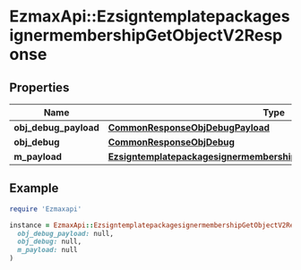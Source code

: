 # EzmaxApi::EzsigntemplatepackagesignermembershipGetObjectV2Response

## Properties

| Name | Type | Description | Notes |
| ---- | ---- | ----------- | ----- |
| **obj_debug_payload** | [**CommonResponseObjDebugPayload**](CommonResponseObjDebugPayload.md) |  |  |
| **obj_debug** | [**CommonResponseObjDebug**](CommonResponseObjDebug.md) |  | [optional] |
| **m_payload** | [**EzsigntemplatepackagesignermembershipGetObjectV2ResponseMPayload**](EzsigntemplatepackagesignermembershipGetObjectV2ResponseMPayload.md) |  |  |

## Example

```ruby
require 'Ezmaxapi'

instance = EzmaxApi::EzsigntemplatepackagesignermembershipGetObjectV2Response.new(
  obj_debug_payload: null,
  obj_debug: null,
  m_payload: null
)
```

